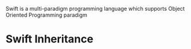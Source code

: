 Swift is a multi-paradigm programming language which supports Object Oriented Programming paradigm

# Swift Inheritance
